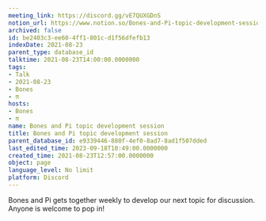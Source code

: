 ```yaml
---
meeting_link: https://discord.gg/vE7QUXGDnS
notion_url: https://www.notion.so/Bones-and-Pi-topic-development-session-be2403c3ee604ff1801cd1f56dfefb13
archived: false
id: be2403c3-ee60-4ff1-801c-d1f56dfefb13
indexDate: 2021-08-23
parent_type: database_id
talktime: 2021-08-23T14:00:00.0000000
tags:
- Talk
- 2021-08-23
- Bones
- π
hosts:
- Bones
- π
name: Bones and Pi topic development session
title: Bones and Pi topic development session
parent_database_id: e9339446-880f-4ef0-8ad7-8ad1f507dded
last_edited_time: 2023-09-18T10:49:00.0000000
created_time: 2021-08-23T12:57:00.0000000
object: page
language_level: No limit
platform: Discord
---
```


Bones and Pi gets together weekly to develop our next topic for discussion.
Anyone is welcome to pop in!











